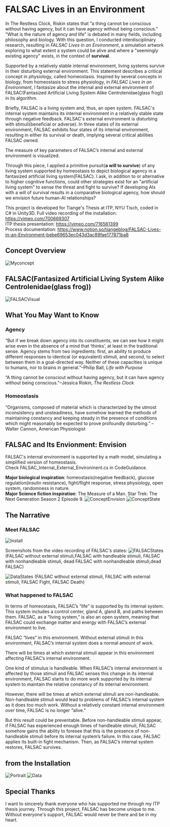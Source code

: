 # FALSAC Lives in an Environment

In The Restless Clock, Riskin states that “a thing cannot be conscious without having agency, but it can have agency without being conscious.” "What is the nature of agency and life" is debated in many fields, including philosophy and biology. With this question, I conducted interdisciplinary research, resulting in _FALSAC Lives in an Environment_, a simulation artwork exploring to what extent a system could be alive and where a "seemingly existing agency" exists, in the context of **survival**. 

Supported by a relatively stable internal environment, living systems survive in their disturbing external environment. This statement describes a critical concept in physiology, called homeostasis. Inspired by several concepts in biology, from homeostasis to stress physiology, in _FALSAC Lives in an Environment_, I fantasize about the internal and external environment of FALSAC(Fantasized Artificial Living System Alike Centrolenidae(glass frog)) in its algorithm.

Briefly, FALSAC is a living system and, thus, an open system. FALSAC's internal system maintains its internal environment in a relatively stable state through negative feedback. FALSAC's external environment is disturbing with stimuli(beneficial or adverse). In three states of its external environment, FALSAC exhibits four states of its internal environment, resulting in either its survival or death, implying several critical abilities FALSAC owned.

The measure of key parameters of FALSAC’s internal and external environment is visualized.

Through this piece, I applied a primitive pursuit(**a will to survive**) of any living system supported by homeostasis to depict biological agency in a fantasized artificial living system(FALSAC). I ask, in addition to or alternative to higher cognitive functions, could other strategies exist for an "artificial living system" to sense the threat and fight to survive? If developing AIs with a will of survival results in a comparative biological agency, how should we envision future human-AI relationships?

This project is developed for Tiange's Thesis at ITP, NYU Tisch, coded in C# in Unity3D.
Full video recording of the installation: https://vimeo.com/700669307<br>
ITP thesis presentation: https://vimeo.com/716561399<br>
Process documentation: https://www.notion.so/tiangeblog/FALSAC-Lives-in-an-Environment-bebe69653ec043d3ac89fae177871ba8

## Concept Overview
![Myconcept](/Images/FALSAC_Summary.png)

## FALSAC(Fantasized Artificial Living System Alike Centrolenidae(glass frog))
![FALSACVisual](/Images/FALSACVisual.png)

## What You May Want to Know
### Agency
“But if we break down agency into its constituents, we can see how it might arise even in the absence of a mind that ‘thinks’, at least in the traditional sense. Agency stems from two ingredients: first, an ability to produce different responses to identical (or equivalent) stimuli, and second, to select between them in a goal-directed way. Neither of these capacities is unique to humans, nor to brains in general.”–Philip Ball, _Life with Purpose_

“A thing cannot be consciout without having agency, but it can have agency without being conscious."–Jessica Riskin, _The Restless Clock_

### Homeostasis
“Organisms, composed of material which is characterized by the utmost inconsistency and unsteadiness, have somehow learned the methods of maintaining constancy and keeping steady in the presence of conditions which might reasonably be expected to prove profoundly disturbing.” –Walter Cannon, American Physiologist

## FALSAC and Its Envionment: Envision
FALSAC's internal environment is supported by a math model, simulating a simplified version of homeostasis. <br>
Check FALSAC_Internal_External_Environment.cs in CodeGuidance. <br>

**Major biological inspiration**: homeostasis(negative feedback), glucose regulation(insulin resistance), fight/flight response, stress physiology, open system, randomness in nature. <br>
**Major Science fiction inspiration**: The Measure of a Man. Star Trek: The Next Generation Season 2 Episode 9.
![ConceptEnvision](/Images/ConceptEnvision.png)
![ConceptState](/Images/FALSACStatesConcept.png)

## The Narrative
### Meet FALSAC
![Install](/Images/Installation.jpg)

Screenshots from the video recording of FALSAC's states:
![FALSACStates](/Images/FALSACStates.JPEG)
(FALSAC without external stimuli,FALSAC with handleable stimuli, FALSAC with nonhandleable stimuli, dead FALSAC with nonhandleable stimuli,dead FALSAC)

![DataStates](/Images/DataStates.JPEG)
(FALSAC without external stimuli, FALSAC with external stimuli, FALSAC Fight, FALSAC Death)
### What happened to FALSAC
In terms of homeostasis, FALSAC’s “life” is supported by its internal system. This system includes a control center, gland A, gland B, and paths between them. FALSAC, as a “living system,” is also an open system, meaning that FALSAC could exchange matter and energy with FALSAC’s external environment to live.

FALSAC “lives” in this environment. Without external stimuli in this environment, FALSAC’s internal system does a normal amount of work.

There will be times at which external stimuli appear in this environment affecting FALSAC’s internal environment.

One kind of stimulus is handleable. When FALSAC’s internal environment is affected by those stimuli and FALSAC senses this change in its internal environment, FALSAC starts to do more work supported by its internal system to maintain the relative constancy of its internal environment.

However, there will be times at which external stimuli are non-handleable. Non-handleable stimuli would lead to problems of FALSAC’s internal system as it does too much work. Without a relatively constant internal environment over time, FALSAC is no longer “alive.”

But this result could be preventable. Before non-handleable stimuli appear, if FALSAC has experienced enough times of handleable stimuli, FALSAC somehow gains the ability to foresee that this is the presence of non-handleable stimuli before its internal system’s failure. In this case, FALSAC applies its built-in fight mechanism. Then, as FALSAC’s internal system restores, FALSAC survives.

## from the Installation
![Portrait](/Images/Portrait.JPG)
![Data](/Images/Data.JPEG)

## Special Thanks
I want to sincerely thank everyone who has supported me through my ITP thesis journey.
Through this project, FALSAC has become unique to me. Without everyone's support, FALSAC would never be there and be in my heart.
